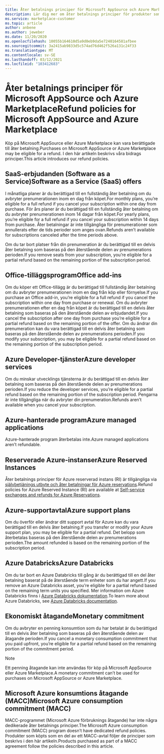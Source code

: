 ```yaml
---
title: Åter betalnings principer för Microsoft AppSource och Azure Marketplace
description: Lär dig mer om åter betalnings principer för produkter som säljs på Microsoft AppSource och Azure Marketplace
ms.service: marketplace-customer
ms.topic: article
author: anbene
ms.author: jeweber
ms.date: 11/20/2020
ms.openlocfilehash: 10055b164610d5a9d0eb9da5e7240164581afbee
ms.sourcegitcommit: 3a2415ab9833d5c574ad76d462f526a131c24f33
ms.translationtype: MT
ms.contentlocale: sv-SE
ms.lasthandoff: 03/12/2021
ms.locfileid: "103412683"
---
```

# <a name="refund-policies-for-microsoft-appsource-and-azure-marketplace"></a><span data-ttu-id="01cf2-103">Åter betalnings principer för Microsoft AppSource och Azure Marketplace</span><span class="sxs-lookup"><span data-stu-id="01cf2-103">Refund policies for Microsoft AppSource and Azure Marketplace</span></span>

<span data-ttu-id="01cf2-104">Köp på Microsoft AppSource eller Azure Marketplace kan vara berättigade till åter betalning.</span><span class="sxs-lookup"><span data-stu-id="01cf2-104">Purchases on Microsoft AppSource or Azure Marketplace may be eligible for a refund.</span></span> <span data-ttu-id="01cf2-105">I den här artikeln beskrivs våra bidrags principer.</span><span class="sxs-lookup"><span data-stu-id="01cf2-105">This article introduces our refund policies.</span></span>

## <a name="software-as-a-service-saas-offers"></a><span data-ttu-id="01cf2-106">SaaS-erbjudanden (Software as a Service)</span><span class="sxs-lookup"><span data-stu-id="01cf2-106">Software as a Service (SaaS) offers</span></span>

<span data-ttu-id="01cf2-107">I månatliga planer är du berättigad till en fullständig åter betalning om du avbryter prenumerationen inom en dag från köpet.</span><span class="sxs-lookup"><span data-stu-id="01cf2-107">For monthly plans, you’re eligible for a full refund if you cancel your subscription within one day from purchase.</span></span> <span data-ttu-id="01cf2-108">För års planer är du berättigad till en fullständig åter betalning om du avbryter prenumerationen inom 14 dagar från köpet.</span><span class="sxs-lookup"><span data-stu-id="01cf2-108">For yearly plans, you’re eligible for a full refund if you cancel your subscription within 14 days from purchase.</span></span> <span data-ttu-id="01cf2-109">Åter betalningar är inte tillgängliga för prenumerationer som annullerats efter de tids perioder som anges ovan.</span><span class="sxs-lookup"><span data-stu-id="01cf2-109">Refunds aren’t available for subscriptions canceled after the time periods above.</span></span>

<span data-ttu-id="01cf2-110">Om du tar bort platser från din prenumeration är du berättigad till en delvis åter betalning som baseras på den återstående delen av prenumerations perioden.</span><span class="sxs-lookup"><span data-stu-id="01cf2-110">If you remove seats from your subscription, you’re eligible for a partial refund based on the remaining portion of the subscription period.</span></span>

## <a name="office-add-ins"></a><span data-ttu-id="01cf2-111">Office-tilläggsprogram</span><span class="sxs-lookup"><span data-stu-id="01cf2-111">Office add-ins</span></span>

<span data-ttu-id="01cf2-112">Om du köper ett Office-tillägg är du berättigad till fullständig åter betalning om du avbryter prenumerationen inom en dag från köp eller förnyelse.</span><span class="sxs-lookup"><span data-stu-id="01cf2-112">If you purchase an Office add-in, you’re eligible for a full refund if you cancel the subscription within one day from purchase or renewal.</span></span>  <span data-ttu-id="01cf2-113">Om du avbryter prenumerationen efter en dag från köpet är du berättigad till en delvis åter betalning som baseras på den återstående delen av erbjudandet.</span><span class="sxs-lookup"><span data-stu-id="01cf2-113">If you cancel the subscription after one day from purchase you’re eligible for a partial refund based on the remaining portion of the offer.</span></span>  <span data-ttu-id="01cf2-114">Om du ändrar din prenumeration kan du vara berättigad till en delvis åter betalning som baseras på den återstående delen av prenumerations perioden.</span><span class="sxs-lookup"><span data-stu-id="01cf2-114">If you modify your subscription, you may be eligible for a partial refund based on the remaining portion of the subscription period.</span></span>

## <a name="azure-developer-services"></a><span data-ttu-id="01cf2-115">Azure Developer-tjänster</span><span class="sxs-lookup"><span data-stu-id="01cf2-115">Azure developer services</span></span>

<span data-ttu-id="01cf2-116">Om du minskar utvecklings tjänsterna är du berättigad till en delvis åter betalning som baseras på den återstående delen av prenumerations perioden.</span><span class="sxs-lookup"><span data-stu-id="01cf2-116">If you reduce the developer services, you’re eligible for a partial refund based on the remaining portion of the subscription period.</span></span> <span data-ttu-id="01cf2-117">Pengarna är inte tillgängliga när du avbryter din prenumeration.</span><span class="sxs-lookup"><span data-stu-id="01cf2-117">Refunds aren’t available when you cancel your subscription.</span></span>

## <a name="azure-managed-applications"></a><span data-ttu-id="01cf2-118">Azure-hanterade program</span><span class="sxs-lookup"><span data-stu-id="01cf2-118">Azure managed applications</span></span>

<span data-ttu-id="01cf2-119">Azure-hanterade program återbetalas inte.</span><span class="sxs-lookup"><span data-stu-id="01cf2-119">Azure managed applications aren’t refundable.</span></span>

## <a name="azure-reserved-instances"></a><span data-ttu-id="01cf2-120">Reserverade Azure-instanser</span><span class="sxs-lookup"><span data-stu-id="01cf2-120">Azure Reserved Instances</span></span>

<span data-ttu-id="01cf2-121">Åter betalnings principer för Azure reserverad instans (RI) är tillgängliga via [självbetjänings utbyte och åter betalningar för Azure reservations](/azure/cost-management-billing/reservations/exchange-and-refund-azure-reservations).</span><span class="sxs-lookup"><span data-stu-id="01cf2-121">Refund policies for Azure Reserved Instance (RI) are available at [Self-service exchanges and refunds for Azure Reservations](/azure/cost-management-billing/reservations/exchange-and-refund-azure-reservations).</span></span>

## <a name="azure-support-plans"></a><span data-ttu-id="01cf2-122">Azure-supportavtal</span><span class="sxs-lookup"><span data-stu-id="01cf2-122">Azure support plans</span></span>

<span data-ttu-id="01cf2-123">Om du överför eller ändrar ditt support avtal för Azure kan du vara berättigad till en delvis åter betalning.</span><span class="sxs-lookup"><span data-stu-id="01cf2-123">If you transfer or modify your Azure support plan, you may be eligible for a partial refund.</span></span> <span data-ttu-id="01cf2-124">Det belopp som återbetalas baseras på den återstående delen av prenumerations perioden.</span><span class="sxs-lookup"><span data-stu-id="01cf2-124">The amount refunded is based on the remaining portion of the subscription period.</span></span>

## <a name="azure-databricks"></a><span data-ttu-id="01cf2-125">Azure Databricks</span><span class="sxs-lookup"><span data-stu-id="01cf2-125">Azure Databricks</span></span>

<span data-ttu-id="01cf2-126">Om du tar bort en Azure Databricks till gång är du berättigad till en del åter betalning baserat på de återstående term enheter som du har angett.</span><span class="sxs-lookup"><span data-stu-id="01cf2-126">If you remove an Azure Databricks asset, you’re eligible for a partial refund based on the remaining term units you specified.</span></span> <span data-ttu-id="01cf2-127">Mer information om Azure Databricks finns i [Azure Databricks dokumentation](/azure/databricks).</span><span class="sxs-lookup"><span data-stu-id="01cf2-127">To learn more about Azure Databricks, see [Azure Databricks documentation](/azure/databricks).</span></span>

## <a name="monetary-commitment"></a><span data-ttu-id="01cf2-128">Ekonomiskt åtagande</span><span class="sxs-lookup"><span data-stu-id="01cf2-128">Monetary commitment</span></span>

<span data-ttu-id="01cf2-129">Om du avbryter en penning konsumtion som du har betalat är du berättigad till en delvis åter betalning som baseras på den återstående delen av åtagande perioden.</span><span class="sxs-lookup"><span data-stu-id="01cf2-129">If you cancel a monetary consumption commitment that you paid upfront, you’re eligible for a partial refund based on the remaining portion of the commitment period.</span></span>

> [!NOTE]
> <span data-ttu-id="01cf2-130">Ett penning åtagande kan inte användas för köp på Microsoft AppSource eller Azure Marketplace.</span><span class="sxs-lookup"><span data-stu-id="01cf2-130">A monetary commitment can’t be used for purchases on Microsoft AppSource or Azure Marketplace.</span></span>

## <a name="microsoft-azure-consumption-commitment-macc"></a><span data-ttu-id="01cf2-131">Microsoft Azure konsumtions åtagande (MACC)</span><span class="sxs-lookup"><span data-stu-id="01cf2-131">Microsoft Azure consumption commitment (MACC)</span></span>

<span data-ttu-id="01cf2-132">MACC-programmet (Microsoft Azure förbruknings åtagande) har inte några dedikerade åter betalnings principer.</span><span class="sxs-lookup"><span data-stu-id="01cf2-132">The Microsoft Azure consumption commitment (MACC) program doesn’t have dedicated refund policies.</span></span> <span data-ttu-id="01cf2-133">Produkter som köpts som en del av ett MACC-avtal följer de principer som beskrivs i den här artikeln.</span><span class="sxs-lookup"><span data-stu-id="01cf2-133">Products purchased as part of a MACC agreement follow the policies described in this article.</span></span>
